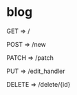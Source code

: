 blog
====

GET    => /

POST   => /new

PATCH  => /patch

PUT    => /edit_handler

DELETE => /delete/{id}
